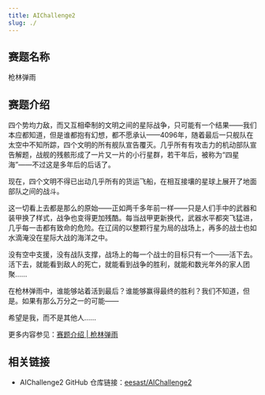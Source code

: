 ```yaml
---
title: AIChallenge2
slug: ./
---
```


## 赛题名称

枪林弹雨

## 赛题介绍

四个势均力敌，而又互相牵制的文明之间的星际战争，只可能有一个结果——我们本应都知道，但是谁都抱有幻想，都不愿承认——4096年，随着最后一只舰队在太空中不知所踪，四个文明的所有舰队宣告覆灭。几乎所有有攻击力的机动部队宣告解题，战舰的残骸形成了一片又一片的小行星群，若干年后，被称为“四星海”——不过这是多年后的后话了。

现在，四个文明不得已出动几乎所有的货运飞船，在相互接壤的星球上展开了地面部队之间的战斗。

这一切看上去都是那么的原始——正如两千多年前一样——只是人们手中的武器和装甲换了样式，战争也变得更加残酷。每当战甲更新换代，武器水平都突飞猛进，几乎每一击都有致命的危险。在辽阔的以整颗行星为局的战场上，再多的战士也如水滴淹没在星际大战的海洋之中。

没有空中支援，没有战队支撑，战场上的每一个战士的目标只有一个——活下去。活下去，就能看到敌人的死亡，就能看到战争的胜利，就能和数光年外的家人团聚……

在枪林弹雨中，谁能够站着活到最后？谁能够赢得最终的胜利？我们不知道，但是。如果有那么万分之一的可能——

希望是我，而不是其他人……

更多内容参见：[赛题介绍 | 枪林弹雨](https://mp.weixin.qq.com/s/6dIO2ADU2qguCutQu8pjkw)

## 相关链接

+ AIChallenge2 GitHub 仓库链接：[eesast/AIChallenge2](https://github.com/eesast/AIChallenge2)
